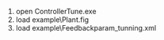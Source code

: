 <!--
 * @Author: TigerPangSioux 127118502+TigerPangSioux@users.noreply.github.com
 * @Date: 2023-08-03 16:46:48
 * @LastEditors: TigerPangSioux 127118502+TigerPangSioux@users.noreply.github.com
 * @LastEditTime: 2023-08-03 16:48:00
 * @Description: 
 * 
 * Copyright (c) 2023 by ${git_name_email}, All Rights Reserved. 
-->
1. open ControllerTune.exe
2. load example\Plant.fig
3. load example\Feedbackparam_tunning.xml